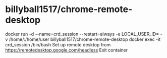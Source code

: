 # billyball1517/chrome-remote-desktop

docker run -d --name=crd_session --restart=always -e LOCAL_USER_ID=<localuseruid> -v /home/<localuser>:/home/user billyball1517/chrome-remote-desktop
docker exec -it crd_session /bin/bash
Set up remote desktop from https://remotedesktop.google.com/headless 
Exit container
